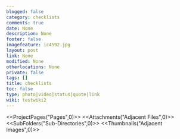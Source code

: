 ```yaml
---
blogged: false
category: checklists
comments: true
date: None
description: None
footer: false
imagefeature: ic4592.jpg
layout: post
link: None
modified: None
otherlocations: None
private: false
tags: []
title: checklists
toc: false
type: photo|video|status|quote|link
wiki: testwiki2
---
```

<!--summary-->



<<ProjectPages("Pages",0)>>
<<Attachments("Adjacent Files",0)>>
<<SubFolders("Sub-Directories",0)>>
<<Thumbnails("Adjacent Images",0)>>